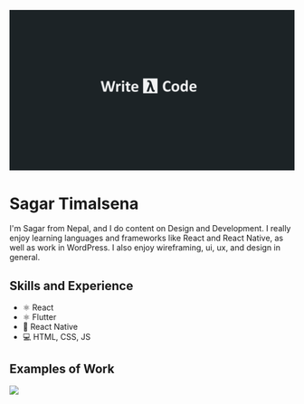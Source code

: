 ![Design and Development](https://github.com/Sagar1555/timalsenasagar.com.np/blob/master/img/Hdmlab.png)

# Sagar Timalsena
I'm Sagar from Nepal, and I do content on Design and Development. I really enjoy learning languages and frameworks like React and React Native, as well as work in WordPress. I also enjoy wireframing, ui, ux, and design in general. 

## Skills and Experience
* ⚛ React
* ⚛ Flutter
* 📱 React Native
* 💻 HTML, CSS, JS

## Examples of Work
<img src="https://timalsenasagar.com.np/project" width="512" >


